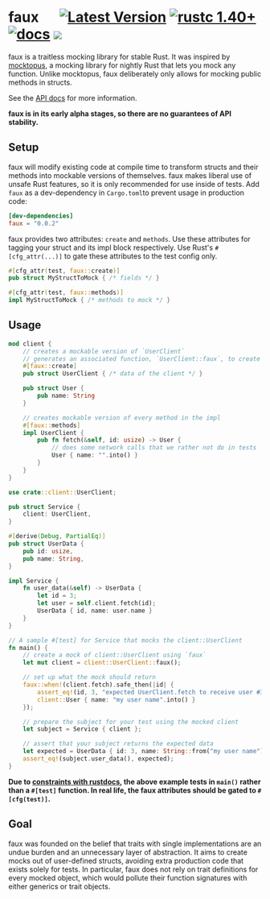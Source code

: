 # faux &emsp; [![Latest Version]][crates.io] [![rustc 1.40+]][Rust 1.40] [![docs]][api docs] ![][build]

faux is a traitless mocking library for stable Rust. It was inspired
by [mocktopus], a mocking library for nightly Rust that lets you mock
any function. Unlike mocktopus, faux deliberately only allows for
mocking public methods in structs.

See the [API docs] for more information.

**faux is in its early alpha stages, so there are no guarantees of API
stability.**

## Setup

faux will modify existing code at compile time to transform structs
and their methods into mockable versions of themselves. faux makes
liberal use of unsafe Rust features, so it is only recommended for use
inside of tests. Add `faux` as a dev-dependency in `Cargo.toml`to
prevent usage in production code:

``` toml
[dev-dependencies]
faux = "0.0.2"
```

faux provides two attributes: `create` and `methods`. Use these
attributes for tagging your struct and its impl block
respectively. Use Rust's `#[cfg_attr(...)]` to gate these attributes
to the test config only.

``` rust
#[cfg_attr(test, faux::create)]
pub struct MyStructToMock { /* fields */ }

#[cfg_attr(test, faux::methods)]
impl MyStructToMock { /* methods to mock */ }
```


## Usage

```rust
mod client {
    // creates a mockable version of `UserClient`
    // generates an associated function, `UserClient::faux`, to create a mocked instance
    #[faux::create]
    pub struct UserClient { /* data of the client */ }

    pub struct User {
        pub name: String
    }

    // creates mockable version of every method in the impl
    #[faux::methods]
    impl UserClient {
        pub fn fetch(&self, id: usize) -> User {
            // does some network calls that we rather not do in tests
            User { name: "".into() }
        }
    }
}

use crate::client::UserClient;

pub struct Service {
    client: UserClient,
}

#[derive(Debug, PartialEq)]
pub struct UserData {
    pub id: usize,
    pub name: String,
}

impl Service {
    fn user_data(&self) -> UserData {
        let id = 3;
        let user = self.client.fetch(id);
        UserData { id, name: user.name }
    }
}

// A sample #[test] for Service that mocks the client::UserClient
fn main() {
    // create a mock of client::UserClient using `faux`
    let mut client = client::UserClient::faux();

    // set up what the mock should return
    faux::when!(client.fetch).safe_then(|id| {
        assert_eq!(id, 3, "expected UserClient.fetch to receive user #3");
        client::User { name: "my user name".into() }
    });

    // prepare the subject for your test using the mocked client
    let subject = Service { client };

    // assert that your subject returns the expected data
    let expected = UserData { id: 3, name: String::from("my user name") };
    assert_eq!(subject.user_data(), expected);
}
```

**Due to [constraints with rustdocs], the above example tests in
`main()` rather than a `#[test]` function. In real life, the faux
attributes should be gated to `#[cfg(test)]`.**

## Goal

faux was founded on the belief that traits with single implementations
are an undue burden and an unnecessary layer of abstraction. It aims
to create mocks out of user-defined structs, avoiding extra production
code that exists solely for tests. In particular, faux does not rely
on trait definitions for every mocked object, which would pollute
their function signatures with either generics or trait objects.

[Latest Version]: https://img.shields.io/crates/v/faux.svg
[crates.io]: https://crates.io/crates/faux
[rustc 1.40+]: https://img.shields.io/badge/rustc-1.40+-blue.svg
[Rust 1.40]: https://blog.rust-lang.org/2019/12/19/Rust-1.40.0.html
[Latest Version]: https://img.shields.io/crates/v/faux.svg
[docs]: https://img.shields.io/badge/api-docs-blue.svg
[api docs]: https://docs.rs/faux/
[mocktopus]: https://github.com/CodeSandwich/Mocktopus
[build]: https://github.com/nrxus/faux/workflows/test/badge.svg
[constraints with rustdocs]: https://github.com/rust-lang/rust/issues/45599
